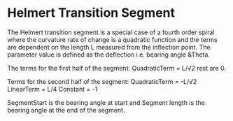 Helmert Transition Segment
==========================

The Helmert transition segment is a special case of a fourth order spiral where the curvature rate of change is a quadratic function and the terms are dependent on the length L measured from the inflection point. The parameter value is defined as the deflection i.e. bearing angle &Theta.

The terms for the first half of the segment:
QuadraticTerm = L/√2
rest are 0.

Terms for the second half of the segment:
QuadraticTerm =  -L/√2
LinearTerm = L/4
Constant = -1

SegmentStart is the bearing angle at start and Segment length is the bearing angle at the end of the segment.
